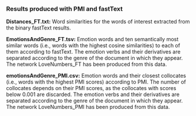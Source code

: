 
### Results produced with PMI and fastText

<b>Distances_FT.txt:</b> Word similarities for the words of interest extracted from the binary fastText results.

<b>EmotionsAndGenre_FT.tsv:</b> Emotion words and ten semantically most similar words (i.e., words with the highest cosine similarities) to each of them according to fastText. The emotion verbs and their derivatives are separated according to the genre of the document in which they appear. The network LoveNumbers_FT has been produced from this data.

<b>emotionsAndGenre_PMI.csv:</b> Emotion words and their closest collocates (i.e., words with the highest PMI scores) according to PMI. The number of collocates depends on their PMI scores, as the collocates with scores below 0.001 are discarded. The emotion verbs and their derivatives are separated according to the genre of the document in which they appear. The network LoveNumbers_PMI has been produced from this data.
